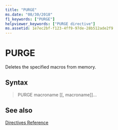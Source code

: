 ```yaml
---
title: "PURGE"
ms.date: "08/30/2018"
f1_keywords: ["PURGE"]
helpviewer_keywords: ["PURGE directive"]
ms.assetid: 1e7ec2bf-f123-4ff9-97de-28b512ade2f9
---
```

# PURGE

Deletes the specified macros from memory.

## Syntax

> PURGE macroname [[, macroname]]...

## See also

[Directives Reference](../../assembler/masm/directives-reference.md)<br/>